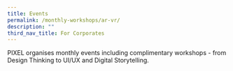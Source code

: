 ```yaml
---
title: Events
permalink: /monthly-workshops/ar-vr/
description: ""
third_nav_title: For Corporates
---
```

PIXEL organises monthly events including complimentary workshops - from Design Thinking to UI/UX and Digital Storytelling. 

